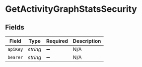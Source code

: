 # GetActivityGraphStatsSecurity


## Fields

| Field              | Type               | Required           | Description        |
| ------------------ | ------------------ | ------------------ | ------------------ |
| `apiKey`           | *string*           | :heavy_minus_sign: | N/A                |
| `bearer`           | *string*           | :heavy_minus_sign: | N/A                |
